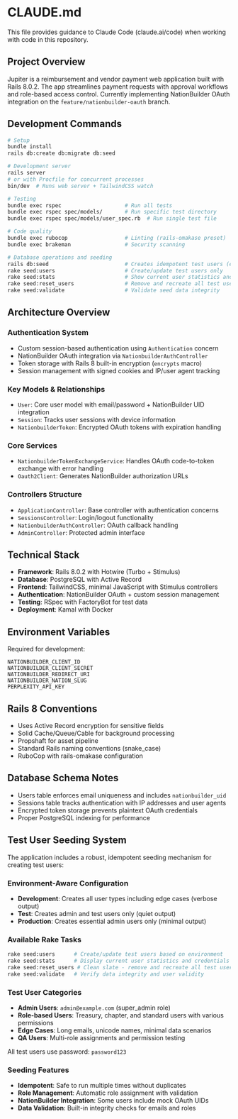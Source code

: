 # CLAUDE.md

This file provides guidance to Claude Code (claude.ai/code) when working with code in this repository.

## Project Overview

Jupiter is a reimbursement and vendor payment web application built with Rails 8.0.2. The app streamlines payment requests with approval workflows and role-based access control. Currently implementing NationBuilder OAuth integration on the `feature/nationbuilder-oauth` branch.

## Development Commands

```bash
# Setup
bundle install
rails db:create db:migrate db:seed

# Development server
rails server
# or with Procfile for concurrent processes
bin/dev  # Runs web server + TailwindCSS watch

# Testing
bundle exec rspec                    # Run all tests
bundle exec rspec spec/models/       # Run specific test directory
bundle exec rspec spec/models/user_spec.rb  # Run single test file

# Code quality
bundle exec rubocop                  # Linting (rails-omakase preset)
bundle exec brakeman                 # Security scanning

# Database operations and seeding
rails db:seed                        # Creates idempotent test users (environment-aware)
rake seed:users                      # Create/update test users only
rake seed:stats                      # Show current user statistics and test credentials
rake seed:reset_users                # Remove and recreate all test users
rake seed:validate                   # Validate seed data integrity
```

## Architecture Overview

### Authentication System
- Custom session-based authentication using `Authentication` concern
- NationBuilder OAuth integration via `NationbuilderAuthController`
- Token storage with Rails 8 built-in encryption (`encrypts` macro)
- Session management with signed cookies and IP/user agent tracking

### Key Models & Relationships
- `User`: Core user model with email/password + NationBuilder UID integration
- `Session`: Tracks user sessions with device information
- `NationbuilderToken`: Encrypted OAuth tokens with expiration handling

### Core Services
- `NationbuilderTokenExchangeService`: Handles OAuth code-to-token exchange with error handling
- `Oauth2Client`: Generates NationBuilder authorization URLs

### Controllers Structure
- `ApplicationController`: Base controller with authentication concerns
- `SessionsController`: Login/logout functionality
- `NationbuilderAuthController`: OAuth callback handling
- `AdminController`: Protected admin interface

## Technical Stack

- **Framework**: Rails 8.0.2 with Hotwire (Turbo + Stimulus)
- **Database**: PostgreSQL with Active Record
- **Frontend**: TailwindCSS, minimal JavaScript with Stimulus controllers
- **Authentication**: NationBuilder OAuth + custom session management
- **Testing**: RSpec with FactoryBot for test data
- **Deployment**: Kamal with Docker

## Environment Variables

Required for development:
```
NATIONBUILDER_CLIENT_ID
NATIONBUILDER_CLIENT_SECRET
NATIONBUILDER_REDIRECT_URI
NATIONBUILDER_NATION_SLUG
PERPLEXITY_API_KEY
```

## Rails 8 Conventions

- Uses Active Record encryption for sensitive fields
- Solid Cache/Queue/Cable for background processing
- Propshaft for asset pipeline
- Standard Rails naming conventions (snake_case)
- RuboCop with rails-omakase configuration

## Database Schema Notes

- Users table enforces email uniqueness and includes `nationbuilder_uid`
- Sessions table tracks authentication with IP addresses and user agents
- Encrypted token storage prevents plaintext OAuth credentials
- Proper PostgreSQL indexing for performance

## Test User Seeding System

The application includes a robust, idempotent seeding mechanism for creating test users:

### Environment-Aware Configuration
- **Development**: Creates all user types including edge cases (verbose output)
- **Test**: Creates admin and test users only (quiet output)
- **Production**: Creates essential admin users only (minimal output)

### Available Rake Tasks
```bash
rake seed:users      # Create/update test users based on environment
rake seed:stats      # Display current user statistics and credentials
rake seed:reset_users # Clean slate - remove and recreate all test users
rake seed:validate   # Verify data integrity and user validity
```

### Test User Categories
- **Admin Users**: `admin@example.com` (super_admin role)
- **Role-based Users**: Treasury, chapter, and standard users with various permissions
- **Edge Cases**: Long emails, unicode names, minimal data scenarios
- **QA Users**: Multi-role assignments and permission testing

All test users use password: `password123`

### Seeding Features
- **Idempotent**: Safe to run multiple times without duplicates
- **Role Management**: Automatic role assignment with validation
- **NationBuilder Integration**: Some users include mock OAuth UIDs
- **Data Validation**: Built-in integrity checks for emails and roles